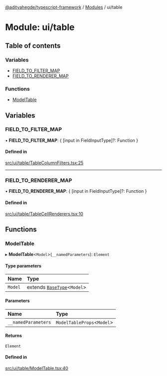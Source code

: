 [@adityahegde/typescript-framework](../README.md) / [Modules](../modules.md) / ui/table

# Module: ui/table

## Table of contents

### Variables

- [FIELD\_TO\_FILTER\_MAP](ui_table.md#field_to_filter_map)
- [FIELD\_TO\_RENDERER\_MAP](ui_table.md#field_to_renderer_map)

### Functions

- [ModelTable](ui_table.md#modeltable)

## Variables

### FIELD\_TO\_FILTER\_MAP

• **FIELD\_TO\_FILTER\_MAP**: { [input in FieldInputType]?: Function }

#### Defined in

[src/ui/table/TableColumnFilters.tsx:25](https://github.com/AdityaHegde/typescript-framework/blob/7ced1c3/src/ui/table/TableColumnFilters.tsx#L25)

___

### FIELD\_TO\_RENDERER\_MAP

• **FIELD\_TO\_RENDERER\_MAP**: { [input in FieldInputType]?: Function }

#### Defined in

[src/ui/table/TableCellRenderers.tsx:10](https://github.com/AdityaHegde/typescript-framework/blob/7ced1c3/src/ui/table/TableCellRenderers.tsx#L10)

## Functions

### ModelTable

▸ **ModelTable**<`Model`\>(`__namedParameters`): `Element`

#### Type parameters

| Name | Type |
| :------ | :------ |
| `Model` | extends [`BaseType`](../classes/models.BaseType.md)<`Model`\> |

#### Parameters

| Name | Type |
| :------ | :------ |
| `__namedParameters` | `ModelTableProps`<`Model`\> |

#### Returns

`Element`

#### Defined in

[src/ui/table/ModelTable.tsx:40](https://github.com/AdityaHegde/typescript-framework/blob/7ced1c3/src/ui/table/ModelTable.tsx#L40)
